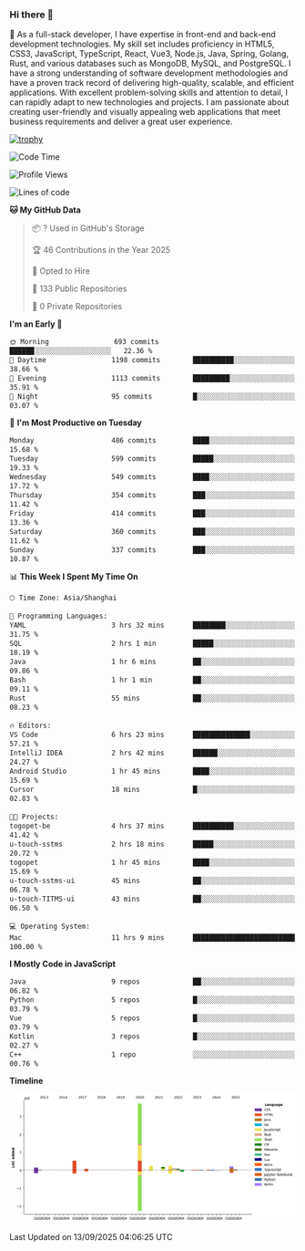 ### Hi there 👋

🌱 As a full-stack developer, I have expertise in front-end and back-end development technologies. My skill set includes proficiency in HTML5, CSS3, JavaScript, TypeScript, React, Vue3, Node.js, Java, Spring, Golang, Rust, and various databases such as MongoDB, MySQL, and PostgreSQL. I have a strong understanding of software development methodologies and have a proven track record of delivering high-quality, scalable, and efficient applications. With excellent problem-solving skills and attention to detail, I can rapidly adapt to new technologies and projects. I am passionate about creating user-friendly and visually appealing web applications that meet business requirements and deliver a great user experience.

[![trophy](https://github-profile-trophy.vercel.app/?username=elton&rank=SECRET,SSS,SS,S,AAA,AA,A&theme=onedark&no-frame=true&margin-w=10)](https://github.com/ryo-ma/github-profile-trophy)

<!--START_SECTION:waka-->
![Code Time](http://img.shields.io/badge/Code%20Time-1%2C903%20hrs%2054%20mins-blue)

![Profile Views](http://img.shields.io/badge/Profile%20Views-0-blue)

![Lines of code](https://img.shields.io/badge/From%20Hello%20World%20I%27ve%20Written-5.9%20million%20lines%20of%20code-blue)

**🐱 My GitHub Data** 

> 📦 ? Used in GitHub's Storage 
 > 
> 🏆 46 Contributions in the Year 2025
 > 
> 💼 Opted to Hire
 > 
> 📜 133 Public Repositories 
 > 
> 🔑 0 Private Repositories 
 > 
**I'm an Early 🐤** 

```text
🌞 Morning                693 commits         ██████░░░░░░░░░░░░░░░░░░░   22.36 % 
🌆 Daytime                1198 commits        ██████████░░░░░░░░░░░░░░░   38.66 % 
🌃 Evening                1113 commits        █████████░░░░░░░░░░░░░░░░   35.91 % 
🌙 Night                  95 commits          █░░░░░░░░░░░░░░░░░░░░░░░░   03.07 % 
```
📅 **I'm Most Productive on Tuesday** 

```text
Monday                   486 commits         ████░░░░░░░░░░░░░░░░░░░░░   15.68 % 
Tuesday                  599 commits         █████░░░░░░░░░░░░░░░░░░░░   19.33 % 
Wednesday                549 commits         ████░░░░░░░░░░░░░░░░░░░░░   17.72 % 
Thursday                 354 commits         ███░░░░░░░░░░░░░░░░░░░░░░   11.42 % 
Friday                   414 commits         ███░░░░░░░░░░░░░░░░░░░░░░   13.36 % 
Saturday                 360 commits         ███░░░░░░░░░░░░░░░░░░░░░░   11.62 % 
Sunday                   337 commits         ███░░░░░░░░░░░░░░░░░░░░░░   10.87 % 
```


📊 **This Week I Spent My Time On** 

```text
🕑︎ Time Zone: Asia/Shanghai

💬 Programming Languages: 
YAML                     3 hrs 32 mins       ████████░░░░░░░░░░░░░░░░░   31.75 % 
SQL                      2 hrs 1 min         █████░░░░░░░░░░░░░░░░░░░░   18.19 % 
Java                     1 hr 6 mins         ██░░░░░░░░░░░░░░░░░░░░░░░   09.86 % 
Bash                     1 hr 1 min          ██░░░░░░░░░░░░░░░░░░░░░░░   09.11 % 
Rust                     55 mins             ██░░░░░░░░░░░░░░░░░░░░░░░   08.23 % 

🔥 Editors: 
VS Code                  6 hrs 23 mins       ██████████████░░░░░░░░░░░   57.21 % 
IntelliJ IDEA            2 hrs 42 mins       ██████░░░░░░░░░░░░░░░░░░░   24.27 % 
Android Studio           1 hr 45 mins        ████░░░░░░░░░░░░░░░░░░░░░   15.69 % 
Cursor                   18 mins             █░░░░░░░░░░░░░░░░░░░░░░░░   02.83 % 

🐱‍💻 Projects: 
togopet-be               4 hrs 37 mins       ██████████░░░░░░░░░░░░░░░   41.42 % 
u-touch-sstms            2 hrs 18 mins       █████░░░░░░░░░░░░░░░░░░░░   20.72 % 
togopet                  1 hr 45 mins        ████░░░░░░░░░░░░░░░░░░░░░   15.69 % 
u-touch-sstms-ui         45 mins             ██░░░░░░░░░░░░░░░░░░░░░░░   06.78 % 
u-touch-TITMS-ui         43 mins             ██░░░░░░░░░░░░░░░░░░░░░░░   06.50 % 

💻 Operating System: 
Mac                      11 hrs 9 mins       █████████████████████████   100.00 % 
```

**I Mostly Code in JavaScript** 

```text
Java                     9 repos             ██░░░░░░░░░░░░░░░░░░░░░░░   06.82 % 
Python                   5 repos             █░░░░░░░░░░░░░░░░░░░░░░░░   03.79 % 
Vue                      5 repos             █░░░░░░░░░░░░░░░░░░░░░░░░   03.79 % 
Kotlin                   3 repos             █░░░░░░░░░░░░░░░░░░░░░░░░   02.27 % 
C++                      1 repo              ░░░░░░░░░░░░░░░░░░░░░░░░░   00.76 % 
```



**Timeline**

![Lines of Code chart](https://raw.githubusercontent.com/elton/elton/main/assets/bar_graph.png)


 Last Updated on 13/09/2025 04:06:25 UTC
<!--END_SECTION:waka-->

<!--
**elton/elton** is a ✨ _special_ ✨ repository because its `README.md` (this file) appears on your GitHub profile.

Here are some ideas to get you started:

- 🔭 I’m currently working on ...
- 🌱 I’m currently learning ...
- 👯 I’m looking to collaborate on ...
- 🤔 I’m looking for help with ...
- 💬 Ask me about ...
- 📫 How to reach me: ...
- 😄 Pronouns: ...
- ⚡ Fun fact: ...
-->
